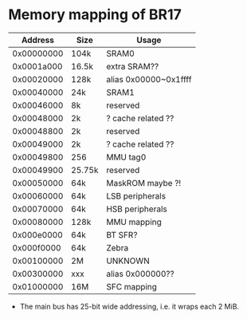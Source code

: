 # Memory mapping of BR17

|  Address   | Size   | Usage                 |
|------------|--------|-----------------------|
| 0x00000000 | 104k   | SRAM0                 |
| 0x0001a000 | 16.5k  | extra SRAM??          |
| 0x00020000 | 128k   | alias 0x00000~0x1ffff |
| 0x00040000 | 24k    | SRAM1                 |
| 0x00046000 | 8k     | reserved              |
| 0x00048000 | 2k     | ? cache related ??    |
| 0x00048800 | 2k     | reserved              |
| 0x00049000 | 2k     | ? cache related ??    |
| 0x00049800 | 256    | MMU tag0              |
| 0x00049900 | 25.75k | reserved              |
| 0x00050000 | 64k    | MaskROM maybe ?!      |
| 0x00060000 | 64k    | LSB peripherals       |
| 0x00070000 | 64k    | HSB peripherals       |
| 0x00080000 | 128k   | MMU mapping           |
| 0x000e0000 | 64k    | BT SFR?               |
| 0x000f0000 | 64k    | Zebra                 |
| 0x00100000 | 2M     | UNKNOWN               |
| 0x00300000 | xxx    | alias 0x000000??      |
| 0x01000000 | 16M    | SFC mapping           |

- The main bus has 25-bit wide addressing, i.e. it wraps each 2 MiB.
